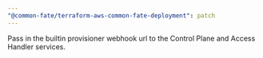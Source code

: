 ```yaml
---
"@common-fate/terraform-aws-common-fate-deployment": patch
---
```


Pass in the builtin provisioner webhook url to the Control Plane and Access Handler services.
